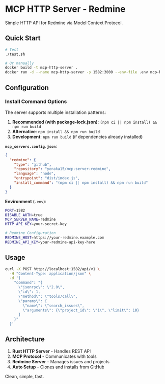 # MCP HTTP Server - Redmine

Simple HTTP API for Redmine via Model Context Protocol.

## Quick Start

```bash
# Test
./test.sh

# Or manually
docker build -t mcp-http-server .
docker run -d --name mcp-http-server -p 1582:3000 --env-file .env mcp-http-server
```

## Configuration

### Install Command Options

The server supports multiple installation patterns:

1. **Recommended (with package-lock.json)**: `(npm ci || npm install) && npm run build`
2. **Alternative**: `npm install && npm run build`
3. **Development**: `npm run build` (if dependencies already installed)

**`mcp_servers.config.json`**:
```json
{
  "redmine": {
    "type": "github",
    "repository": "yonaka15/mcp-server-redmine",
    "language": "node",
    "entrypoint": "dist/index.js",
    "install_command": "(npm ci || npm install) && npm run build"
  }
}
```

**Environment** (`.env`):
```bash
PORT=1582
DISABLE_AUTH=true
MCP_SERVER_NAME=redmine
HTTP_API_KEY=your-secret-key

# Redmine Configuration
REDMINE_HOST=https://your-redmine.example.com
REDMINE_API_KEY=your-redmine-api-key-here
```

## Usage

```bash
curl -X POST http://localhost:1582/api/v1 \
  -H "Content-Type: application/json" \
  -d '{
    "command": "{
      \"jsonrpc\": \"2.0\", 
      \"id\": 1, 
      \"method\": \"tools/call\", 
      \"params\": {
        \"name\": \"search_issues\",
        \"arguments\": {\"project_id\": \"1\", \"limit\": 10}
      }
    }"
  }'
```

## Architecture

1. **Rust HTTP Server** - Handles REST API
2. **MCP Protocol** - Communicates with tools
3. **Redmine Server** - Manages issues and projects
4. **Auto Setup** - Clones and installs from GitHub

Clean, simple, fast.
